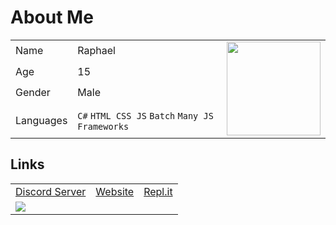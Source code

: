 # About Me
<table>
  <tr>
    <td>Name</td>
    <td>Raphael</td>
    <td rowspan="4"><img src="https://i.pinimg.com/originals/57/e2/09/57e209296e586933febadf06e271a3d3.gif" width="150" height="150"></td>
  </tr>
  <tr>
    <td>Age</td>
    <td>15</td>
  </tr>
  <tr>
    <td>Gender</td>
    <td>Male</td>
  </tr>
  <tr>
    <td>Languages</td>
    <td><code>C#</code> <code>HTML CSS JS</code> <code>Batch</code> <code>Many JS Frameworks</code></td>
  </tr>
</table>

## Links
<table>
  <tr>
    <td><a href="https://dsc.gg/polar69">Discord Server</a></td>
    <td><a href="https://polar-69.github.io">Website</a></td>
    <td><a href="https://replit.com/@Polar-69">Repl.it</a></td>
  </tr>
  <tr>
    <td colspan="3"><img src="https://i.imgur.com/4M7IWwP.gif"></td>
  </tr>
</table>

